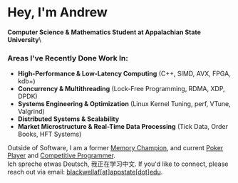 # Hey, I'm Andrew

**Computer Science & Mathematics Student at Appalachian State University**\
### Areas I've Recently Done Work In:
- **High-Performance & Low-Latency Computing** (C++, SIMD, AVX, FPGA, kdb+)
- **Concurrency & Multithreading** (Lock-Free Programming, RDMA, XDP, DPDK)
- **Systems Engineering & Optimization** (Linux Kernel Tuning, perf, VTune, Valgrind)
- **Distributed Systems & Scalability**
- **Market Microstructure & Real-Time Data Processing** (Tick Data, Order Books, HFT Systems)

Outside of Software, I am a former [Memory Champion](https://mindsportsolympiad.com/), and current [Poker Player](https://www.thehendonmob.com/) and [Competitive Programmer](https://icpc.global/).<br>Ich spreche etwas Deutsch, 我正在学习中文. If you'd like to connect, please reach out via email: [blackwellaf[at]appstate[dot]edu](mailto:blackwellaf@appstate.edu).
